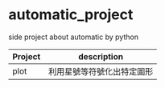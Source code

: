 # automatic_project
side project about automatic by python

| Project| description|
| -------| ----------|
| plot   | 利用星號等符號化出特定圖形|
